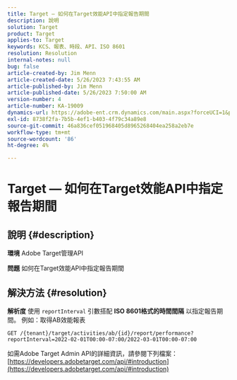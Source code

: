 ```yaml
---
title: Target — 如何在Target效能API中指定報告期間
description: 說明
solution: Target
product: Target
applies-to: Target
keywords: KCS、報表、時段、API、ISO 8601
resolution: Resolution
internal-notes: null
bug: false
article-created-by: Jim Menn
article-created-date: 5/26/2023 7:43:55 AM
article-published-by: Jim Menn
article-published-date: 5/26/2023 7:50:00 AM
version-number: 4
article-number: KA-19009
dynamics-url: https://adobe-ent.crm.dynamics.com/main.aspx?forceUCI=1&pagetype=entityrecord&etn=knowledgearticle&id=1fa2f70f-99fb-ed11-8849-6045bd006e5a
exl-id: 8738f2fa-7b5b-4ef1-b403-4f79c34a89e8
source-git-commit: 46a836cef051968405d8965268404ea258a2eb7e
workflow-type: tm+mt
source-wordcount: '86'
ht-degree: 4%

---
```


# Target — 如何在Target效能API中指定報告期間

## 說明 {#description}


<b>環境</b>
Adobe Target管理API

<b>問題</b>
如何在Target效能API中指定報告期間


## 解決方法 {#resolution}


<b>解析度</b>
使用 `reportInterval` 引數搭配 <b>ISO 8601格式的時間間隔</b> 以指定報告期間。
例如：取得AB效能報表

`GET /{tenant}/target/activities/ab/{id}/report/performance?reportInterval=2022-02-01T00:00-07:00/2022-03-01T00:00-07:00`

如需Adobe Target Admin API的詳細資訊，請參閱下列檔案：
[https://developers.adobetarget.com/api/#introduction](https://developers.adobetarget.com/api/#introduction)

